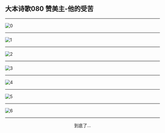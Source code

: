 
## 大本诗歌080 赞美主-他的受苦
        
<div id="aplayer0"></div>

<div id="aplayer1"></div>

<div id="aplayer2"></div>

---

<img alt="0" data-original="https://cdn.jsdelivr.net/gh/k34869/shi/data/d0076/0">

---

<img alt="1" data-original="https://cdn.jsdelivr.net/gh/k34869/shi/data/d0076/1">

---

<img alt="2" data-original="https://cdn.jsdelivr.net/gh/k34869/shi/data/d0076/2">

---

<img alt="3" data-original="https://cdn.jsdelivr.net/gh/k34869/shi/data/d0076/3">

---

<img alt="4" data-original="https://cdn.jsdelivr.net/gh/k34869/shi/data/d0076/4">

---

<img alt="5" data-original="https://cdn.jsdelivr.net/gh/k34869/shi/data/d0076/5">

---

<img alt="6" data-original="https://cdn.jsdelivr.net/gh/k34869/shi/data/d0076/6">

---

<p style="text-align: center">到底了...</p>

<script src="/js/dist-view.js"></script>

<script>
MAIN.id = 'd0076';
        
const ap0 = new APlayer({
    container: document.getElementById('aplayer0'),
    volume: 1,
    loop: 'none',
    preload: 'none',
    audio: [{
        name: 'D80.mp3',
        artist: '大本诗歌',
        url: 'https://res.wx.qq.com/voice/getvoice?mediaid=MzI0NTk3MDM5M18yMjQ3NTE3NTM4',
        cover: '/favicon'
    }]
});
const ap1 = new APlayer({
    container: document.getElementById('aplayer1'),
    volume: 1,
    loop: 'none',
    preload: 'none',
    audio: [{
        name: 'D80第一节领唱.mp3',
        artist: '大本诗歌',
        url: 'https://res.wx.qq.com/voice/getvoice?mediaid=MzI0NTk3MDM5M18yMjQ3NTE3NTM5',
        cover: '/favicon'
    }]
});
const ap2 = new APlayer({
    container: document.getElementById('aplayer2'),
    volume: 1,
    loop: 'none',
    preload: 'none',
    audio: [{
        name: 'D80教唱版.mp3',
        artist: '大本诗歌',
        url: 'https://res.wx.qq.com/voice/getvoice?mediaid=MzI0NTk3MDM5M18yMjQ3NTE3NTQw',
        cover: '/favicon'
    }]
});
</script>
